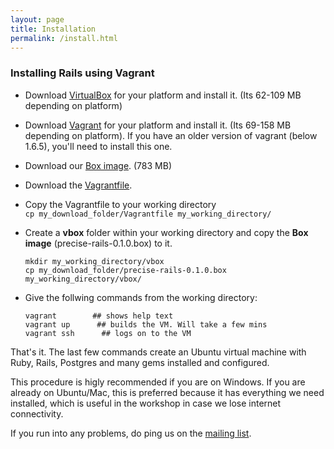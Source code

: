 ```yaml
---
layout: page
title: Installation
permalink: /install.html
---
```


### Installing Rails using Vagrant

- Download [VirtualBox](https://www.virtualbox.org/wiki/Downloads) for your platform and install it. (Its 62-109 MB depending on platform)

- Download [Vagrant](https://www.vagrantup.com/downloads.html) for your platform and install it. (Its 69-158 MB depending on platform). If you have an older version of vagrant (below 1.6.5), you'll need to install this one.

- Download our [Box image](https://www.dropbox.com/s/n8okpqtcekpn1hs/precise-rails-0.1.0.box?dl=0). (783 MB)

- Download the [Vagrantfile](http://chennai-ruby.org/Vagrantfile).

- Copy the Vagrantfile to your working directory  
    `cp my_download_folder/Vagrantfile my_working_directory/`

- Create a **vbox** folder within your working directory and copy the **Box image** (precise-rails-0.1.0.box) to it.
   
    `mkdir my_working_directory/vbox`  
    `cp my_download_folder/precise-rails-0.1.0.box my_working_directory/vbox/`    

- Give the follwing commands from the working directory:  
 
    `vagrant        ## shows help text`  
    `vagrant up      ## builds the VM. Will take a few mins`  
    `vagrant ssh      ## logs on to the VM`  

That's it. The last few commands create an Ubuntu virtual machine with Ruby, Rails, Postgres and many gems installed and configured.

This procedure is higly recommended if you are on Windows. If you are already on Ubuntu/Mac, this is preferred because it has everything we need installed, which is useful in the workshop in case we lose internet connectivity.

If you run into any problems, do ping us on the [mailing list](http://groups.google.com/forum/#!forum/chennairb).  



